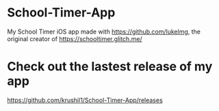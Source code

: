# School-Timer-App
My School Timer iOS app made with https://github.com/lukelmg, the original creator of https://schooltimer.glitch.me/ 


# Check out the lastest release of my app
https://github.com/krushil1/School-Timer-App/releases

